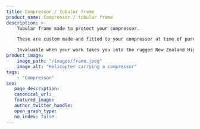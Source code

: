 ```yaml
---
title: Compressor / tubular frame
product_name: Compressor / tubular frame
description: >-
    Tubular frame made to protect your compressor.

    These are custom made and fitted to your compressor at time of purchase.

    Invaluable when your work takes you into the rugged New Zealand High Country.
product_image:
    image_path: "/images/frame.jpeg"
    image_alt: "Helicopter carrying a compressor"
tags:
    - "Compressor"
seo:
   page_description:
   canonical_url:
   featured_image:
   author_twitter_handle:
   open_graph_type:
   no_index: false
---
```

